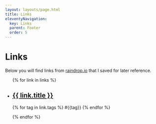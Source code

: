 ```yaml
---
layout: layouts/page.html
title: Links
eleventyNavigation:
  key: Links
  parent: Footer
  order: 5
---
```


# Links

Below you will find links from [raindrop.io](https://raindrop.io) that I saved for later reference.

<ul class="flex gap-4 flex-col mt-8">
{% for link in links %}
  <li>
    <h2 class="font-bold"><a href="{{ link.url }}">{{ link.title }}</a></h2>
    <p class="font-mono">{% for tag in link.tags %} #{{tag}} {% endfor %}</p>
  </li>
{% endfor %}
</ol>
